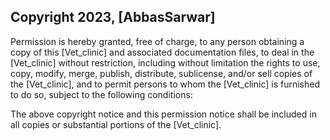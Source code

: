 ## Copyright 2023, [AbbasSarwar]
Permission is hereby granted, free of charge, to any person obtaining a copy of this [Vet_clinic] and associated documentation files, to deal in the [Vet_clinic] without restriction, including without limitation the rights to use, copy, modify, merge, publish, distribute, sublicense, and/or sell copies of the [Vet_clinic], and to permit persons to whom the [Vet_clinic] is furnished to do so, subject to the following conditions:

The above copyright notice and this permission notice shall be included in all copies or substantial portions of the [Vet_clinic].